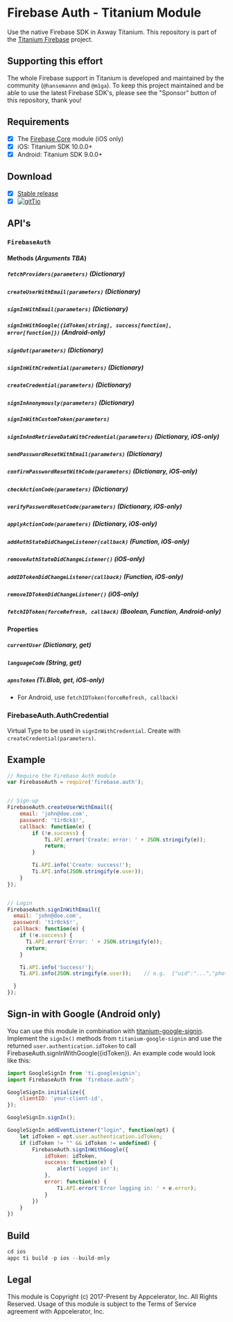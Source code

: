 # Firebase Auth - Titanium Module
Use the native Firebase SDK in Axway Titanium. This repository is part of the [Titanium Firebase](https://github.com/hansemannn/titanium-firebase) project.

## Supporting this effort

The whole Firebase support in Titanium is developed and maintained by the community (`@hansemannn` and `@m1ga`). To keep
this project maintained and be able to use the latest Firebase SDK's, please see the "Sponsor" button of this repository,
thank you!

## Requirements
- [x] The [Firebase Core](https://github.com/hansemannn/titanium-firebase-core) module (iOS only)
- [x] iOS: Titanium SDK 10.0.0+
- [x] Android: Titanium SDK 9.0.0+

## Download
- [x] [Stable release](https://github.com/hansemannn/titanium-firebase-auth/releases)
- [x] [![gitTio](http://hans-knoechel.de/shields/shield-gittio.svg)](http://gitt.io/component/firebase.auth)

## API's

### `FirebaseAuth`

#### Methods (*Arguments TBA*)

##### `fetchProviders(parameters)` (Dictionary)

##### `createUserWithEmail(parameters)` (Dictionary)

##### `signInWithEmail(parameters)` (Dictionary)

##### `signInWithGoogle({idToken[string], success[function], error[function]})` (Android-only)

##### `signOut(parameters)` (Dictionary)

##### `signInWithCredential(parameters)` (Dictionary)

##### `createCredential(parameters)` (Dictionary)

##### `signInAnonymously(parameters)` (Dictionary)

##### `signInWithCustomToken(parameters)`

##### `signInAndRetrieveDataWithCredential(parameters)` (Dictionary, iOS-only)

##### `sendPasswordResetWithEmail(parameters)` (Dictionary)

##### `confirmPasswordResetWithCode(parameters)` (Dictionary, iOS-only)

##### `checkActionCode(parameters)` (Dictionary)

##### `verifyPasswordResetCode(parameters)` (Dictionary, iOS-only)

##### `applyActionCode(parameters)` (Dictionary, iOS-only)

##### `addAuthStateDidChangeListener(callback)` (Function, iOS-only)

##### `removeAuthStateDidChangeListener()`  (iOS-only)

##### `addIDTokenDidChangeListener(callback)` (Function, iOS-only)

##### `removeIDTokenDidChangeListener()` (iOS-only)

##### `fetchIDToken(forceRefresh, callback)` (Boolean, Function, Android-only)

#### Properties

##### `currentUser` (Dictionary, get)

##### `languageCode` (String, get)

##### `apnsToken` (Ti.Blob, get, iOS-only)

- For Android, use `fetchIDToken(forceRefresh, callback)`

### FirebaseAuth.AuthCredential

Virtual Type to be used in `signInWithCredential`. Create with `createCredential(parameters)`.

## Example
```js
// Require the Firebase Auth module
var FirebaseAuth = require('firebase.auth');


// Sign-up
FirebaseAuth.createUserWithEmail({
	email: 'john@doe.com',
	password: 't1r0ck$!',
	callback: function(e) {
		if (!e.success) {
			Ti.API.error('Create: error: ' + JSON.stringify(e));
			return;
		}

		Ti.API.info('Create: success!');
		Ti.API.info(JSON.stringify(e.user));
	}
});


// Login
FirebaseAuth.signInWithEmail({
  email: 'john@doe.com',
  password: 't1r0ck$!',
  callback: function(e) {
    if (!e.success) {
      Ti.API.error('Error: ' + JSON.stringify(e));
      return;
    }

    Ti.API.info('Success!');
    Ti.API.info(JSON.stringify(e.user));	// e.g.  {"uid":"...","photoURL":null,"phoneNumber":null,"email":"...","providerID":"...","displayName":null}

  }
});
```

## Sign-in with Google (Android only)

You can use this module in combination with [titanium-google-signin](https://github.com/hansemannn/titanium-google-signin). Implement the `signIn()` methods from `titanium-google-signin` and use the returned `user.authentication.idToken` to call FirebaseAuth.signInWithGoogle({idToken}). An example code would look like this:

```js
import GoogleSignIn from 'ti.googlesignin';
import FirebaseAuth from 'firebase.auth';

GoogleSignIn.initialize({
	clientID: 'your-client-id',
});

GoogleSignIn.signIn();

GoogleSignIn.addEventListener("login", function(opt) {
	let idToken = opt.user.authentication.idToken;
	if (idToken != "" && idToken != undefined) {
		FirebaseAuth.signInWithGoogle({
			idToken: idToken,
			success: function(e) {
				alert('Logged in!');
			},
			error: function(e) {
				Ti.API.error('Error logging in: ' + e.error);
			}
		})
	}
})

```

## Build
```js
cd ios
appc ti build -p ios --build-only
```

## Legal

This module is Copyright (c) 2017-Present by Appcelerator, Inc. All Rights Reserved.
Usage of this module is subject to the Terms of Service agreement with Appcelerator, Inc.  
